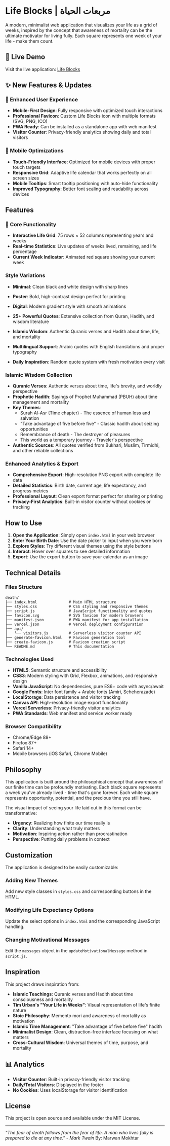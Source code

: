 # Life Blocks | مربعات الحياة

A modern, minimalist web application that visualizes your life as a grid of weeks, inspired by the concept that awareness of mortality can be the ultimate motivator for living fully. Each square represents one week of your life - make them count.

## 🚀 Live Demo
Visit the live application: [Life Blocks](https://life-blocks.vercel.app)

## ✨ New Features & Updates

### 🎨 Enhanced User Experience
- **Mobile-First Design**: Fully responsive with optimized touch interactions
- **Professional Favicon**: Custom Life Blocks icon with multiple formats (SVG, PNG, ICO)
- **PWA Ready**: Can be installed as a standalone app with web manifest
- **Visitor Counter**: Privacy-friendly analytics showing daily and total visitors

### 📱 Mobile Optimizations
- **Touch-Friendly Interface**: Optimized for mobile devices with proper touch targets
- **Responsive Grid**: Adaptive life calendar that works perfectly on all screen sizes
- **Mobile Tooltips**: Smart tooltip positioning with auto-hide functionality
- **Improved Typography**: Better font scaling and readability across devices

## Features

### 🎯 Core Functionality
- **Interactive Life Grid**: 75 rows × 52 columns representing years and weeks
- **Real-time Statistics**: Live updates of weeks lived, remaining, and life percentage
- **Current Week Indicator**: Animated red square showing your current week

### Style Variations
- **Minimal**: Clean black and white design with sharp lines
- **Poster**: Bold, high-contrast design perfect for printing
- **Digital**: Modern gradient style with smooth animations

- **25+ Powerful Quotes**: Extensive collection from Quran, Hadith, and wisdom literature
- **Islamic Wisdom**: Authentic Quranic verses and Hadith about time, life, and mortality
- **Multilingual Support**: Arabic quotes with English translations and proper typography
- **Daily Inspiration**: Random quote system with fresh motivation every visit

### Islamic Wisdom Collection
- **Quranic Verses**: Authentic verses about time, life's brevity, and worldly perspective
- **Prophetic Hadith**: Sayings of Prophet Muhammad (PBUH) about time management and mortality
- **Key Themes**: 
  - Surah Al-Asr (Time chapter) - The essence of human loss and salvation
  - "Take advantage of five before five" - Classic hadith about seizing opportunities
  - Remembrance of death - The destroyer of pleasures
  - This world as a temporary journey - Traveler's perspective
- **Authentic Sources**: All quotes verified from Bukhari, Muslim, Tirmidhi, and other reliable collections

### Enhanced Analytics & Export
- **Comprehensive Export**: High-resolution PNG export with complete life data
- **Detailed Statistics**: Birth date, current age, life expectancy, and progress metrics
- **Professional Layout**: Clean export format perfect for sharing or printing
- **Privacy-First Analytics**: Built-in visitor counter without cookies or tracking

## How to Use

1. **Open the Application**: Simply open `index.html` in your web browser
2. **Enter Your Birth Date**: Use the date picker to input when you were born
4. **Explore Styles**: Try different visual themes using the style buttons
5. **Interact**: Hover over squares to see detailed information
6. **Export**: Use the export button to save your calendar as an image

## Technical Details

### Files Structure
```
death/
├── index.html              # Main HTML structure
├── styles.css              # CSS styling and responsive themes
├── script.js               # JavaScript functionality and quotes
├── favicon.svg             # SVG favicon for modern browsers
├── manifest.json           # PWA manifest for app installation
├── vercel.json             # Vercel deployment configuration
├── api/
│   └── visitors.js         # Serverless visitor counter API
├── generate-favicon.html   # Favicon generation tool
├── create-favicon.js       # Favicon creation script
└── README.md               # This documentation
```

### Technologies Used
- **HTML5**: Semantic structure and accessibility
- **CSS3**: Modern styling with Grid, Flexbox, animations, and responsive design
- **Vanilla JavaScript**: No dependencies, pure ES6+ code with async/await
- **Google Fonts**: Inter font family + Arabic fonts (Amiri, Scheherazade)
- **LocalStorage**: Data persistence and visitor tracking
- **Canvas API**: High-resolution image export functionality
- **Vercel Serverless**: Privacy-friendly visitor analytics
- **PWA Standards**: Web manifest and service worker ready

### Browser Compatibility
- Chrome/Edge 88+
- Firefox 87+
- Safari 14+
- Mobile browsers (iOS Safari, Chrome Mobile)

## Philosophy

This application is built around the philosophical concept that awareness of our finite time can be profoundly motivating. Each black square represents a week you've already lived - time that's gone forever. Each white square represents opportunity, potential, and the precious time you still have.

The visual impact of seeing your life laid out in this format can be transformative:
- **Urgency**: Realizing how finite our time really is
- **Clarity**: Understanding what truly matters
- **Motivation**: Inspiring action rather than procrastination
- **Perspective**: Putting daily problems in context

## Customization

The application is designed to be easily customizable:

### Adding New Themes
Add new style classes in `styles.css` and corresponding buttons in the HTML.

### Modifying Life Expectancy Options
Update the select options in `index.html` and the corresponding JavaScript handling.

### Changing Motivational Messages
Edit the `messages` object in the `updateMotivationalMessage` method in `script.js`.

## Inspiration

This project draws inspiration from:
- **Islamic Teachings**: Quranic verses and Hadith about time consciousness and mortality
- **Tim Urban's "Your Life in Weeks"**: Visual representation of life's finite nature
- **Stoic Philosophy**: Memento mori and awareness of mortality as motivation
- **Islamic Time Management**: "Take advantage of five before five" hadith
- **Minimalist Design**: Clean, distraction-free interface focusing on what matters
- **Cross-Cultural Wisdom**: Universal themes of time, purpose, and mortality


## 📊 Analytics
- **Visitor Counter**: Built-in privacy-friendly visitor tracking
- **Daily/Total Visitors**: Displayed in the footer
- **No Cookies**: Uses localStorage for visitor identification

## License

This project is open source and available under the MIT License.

---

*"The fear of death follows from the fear of life. A man who lives fully is prepared to die at any time." - Mark Twain*
By: Marwan Mokhtar
